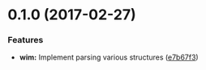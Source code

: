<a name="0.1.0"></a>
# 0.1.0 (2017-02-27)


### Features

* **wim:** Implement parsing various structures ([e7b67f3](https://github.com/jhermsmeier/node-wim/commit/e7b67f3))



